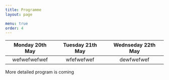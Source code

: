 ```yaml
---
title: Programme
layout: page

menu: true
order: 4
---
```


| Monday 20th May | Tuesday 21th May | Wednseday 22th May|
|:---------------:|:----------------:|:-----------------:|
|wefwefwefwef	  | wfefwefwef       | dewfwefwef        |



More detailed program is coming